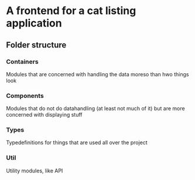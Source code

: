 # A frontend for a cat listing application

## Folder structure

### Containers
Modules that are concerned with handling the data moreso than hwo things look

### Components
Modules that do not do datahandling (at least not much of it) but are more concerned with displaying stuff

### Types
Typedefinitions for things that are used all over the project

### Util
Utility modules, like API
